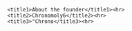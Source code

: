 
    <title1>About the founder</title1><hr>
    <title2>Chronomoly6</title2><hr>
    <title3>"Chrono</title3><hr>
